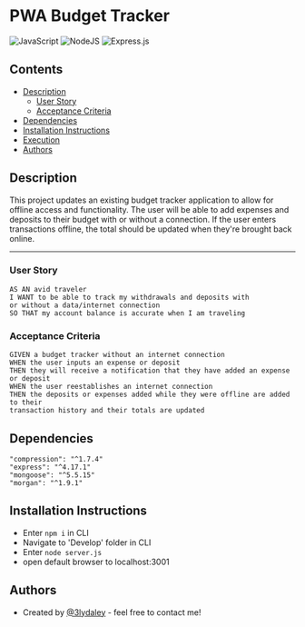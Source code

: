 # PWA Budget Tracker


![JavaScript](https://img.shields.io/badge/javascript-%23323330.svg?style=for-the-badge&logo=javascript&logoColor=%23F7DF1E)
![NodeJS](https://img.shields.io/badge/node.js-6DA55F?style=for-the-badge&logo=node.js&logoColor=white)
![Express.js](https://img.shields.io/badge/express.js-%23404d59.svg?style=for-the-badge&logo=express&logoColor=%2361DAFB)


 ## Contents
 
 - [Description](#description)
    - [User Story](#user-story)
    - [Acceptance Criteria](#acceptance-criteria)
 - [Dependencies](#dependencies)
 - [Installation Instructions](#installing)
 - [Execution](#executing-program)
 - [Authors](#authors)


## Description

This project updates an existing budget tracker application to allow for offline access and functionality. The user will be able to add expenses and deposits to their budget with or without a connection. If the user enters transactions offline, the total should be updated when they're brought back online.

--------------------------------------------------------
### User Story
```
AS AN avid traveler
I WANT to be able to track my withdrawals and deposits with
or without a data/internet connection
SO THAT my account balance is accurate when I am traveling 
```

### Acceptance Criteria
```
GIVEN a budget tracker without an internet connection
WHEN the user inputs an expense or deposit
THEN they will receive a notification that they have added an expense or deposit
WHEN the user reestablishes an internet connection
THEN the deposits or expenses added while they were offline are added to their
transaction history and their totals are updated

```

## Dependencies

```
"compression": "^1.7.4"
"express": "^4.17.1"
"mongoose": "^5.5.15"
"morgan": "^1.9.1"
```

## Installation Instructions
- Enter `npm i` in CLI
- Navigate to 'Develop' folder in CLI 
- Enter `node server.js`
- open default browser to localhost:3001


## Authors
- Created by [@3lydaley](https://github.com/3lyDaley) - feel free to contact me!
